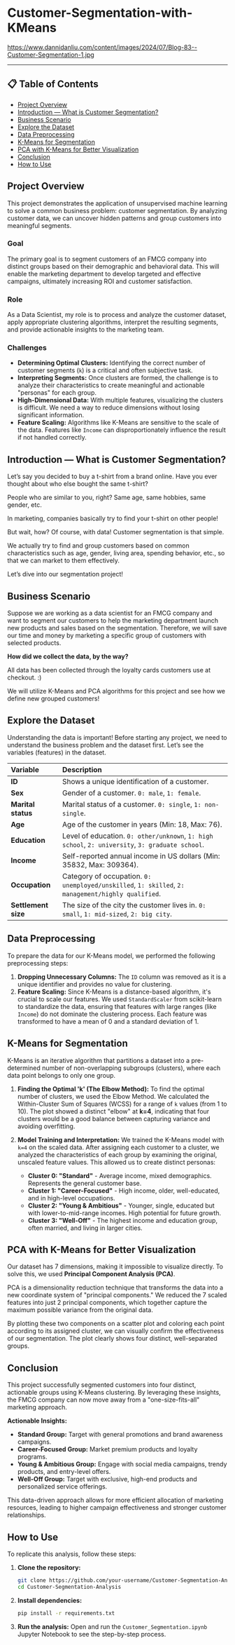 # Customer-Segmentation-with-KMeans

https://www.dannidanliu.com/content/images/2024/07/Blog-83--Customer-Segmentation-1.jpg

---

## 📋 Table of Contents

*   [Project Overview](#-project-overview)
*   [Introduction — What is Customer Segmentation?](#-introduction--what-is-customer-segmentation)
*   [Business Scenario](#-business-scenario)
*   [Explore the Dataset](#-explore-the-dataset)
*   [Data Preprocessing](#-data-preprocessing)
*   [K-Means for Segmentation](#-k-means-for-segmentation)
*   [PCA with K-Means for Better Visualization](#-pca-with-k-means-for-better-visualization)
*   [Conclusion](#-conclusion)
*   [How to Use](#-how-to-use)

## Project Overview

This project demonstrates the application of unsupervised machine learning to solve a common business problem: customer segmentation. By analyzing customer data, we can uncover hidden patterns and group customers into meaningful segments.

### Goal
The primary goal is to segment customers of an FMCG company into distinct groups based on their demographic and behavioral data. This will enable the marketing department to develop targeted and effective campaigns, ultimately increasing ROI and customer satisfaction.

### Role
As a Data Scientist, my role is to process and analyze the customer dataset, apply appropriate clustering algorithms, interpret the resulting segments, and provide actionable insights to the marketing team.

### Challenges
*   **Determining Optimal Clusters:** Identifying the correct number of customer segments (`k`) is a critical and often subjective task.
*   **Interpreting Segments:** Once clusters are formed, the challenge is to analyze their characteristics to create meaningful and actionable "personas" for each group.
*   **High-Dimensional Data:** With multiple features, visualizing the clusters is difficult. We need a way to reduce dimensions without losing significant information.
*   **Feature Scaling:** Algorithms like K-Means are sensitive to the scale of the data. Features like `Income` can disproportionately influence the result if not handled correctly.

## Introduction — What is Customer Segmentation?

Let’s say you decided to buy a t-shirt from a brand online. Have you ever thought about who else bought the same t-shirt?

People who are similar to you, right? Same age, same hobbies, same gender, etc.

In marketing, companies basically try to find your t-shirt on other people!

But wait, how? Of course, with data! Customer segmentation is that simple.

We actually try to find and group customers based on common characteristics such as age, gender, living area, spending behavior, etc., so that we can market to them effectively.

Let’s dive into our segmentation project!

## Business Scenario

Suppose we are working as a data scientist for an FMCG company and want to segment our customers to help the marketing department launch new products and sales based on the segmentation. Therefore, we will save our time and money by marketing a specific group of customers with selected products.

**How did we collect the data, by the way?**

All data has been collected through the loyalty cards customers use at checkout. :)

We will utilize K-Means and PCA algorithms for this project and see how we define new grouped customers!

## Explore the Dataset

Understanding the data is important! Before starting any project, we need to understand the business problem and the dataset first. Let’s see the variables (features) in the dataset.

| Variable | Description |
| :--- | :--- |
| **ID** | Shows a unique identification of a customer. |
| **Sex** | Gender of a customer. `0: male`, `1: female`. |
| **Marital status** | Marital status of a customer. `0: single`, `1: non-single`. |
| **Age** | Age of the customer in years (Min: 18, Max: 76). |
| **Education** | Level of education. `0: other/unknown`, `1: high school`, `2: university`, `3: graduate school`. |
| **Income** | Self-reported annual income in US dollars (Min: 35832, Max: 309364). |
| **Occupation** | Category of occupation. `0: unemployed/unskilled`, `1: skilled`, `2: management/highly qualified`. |
| **Settlement size** | The size of the city the customer lives in. `0: small`, `1: mid-sized`, `2: big city`. |

## Data Preprocessing

To prepare the data for our K-Means model, we performed the following preprocessing steps:

1.  **Dropping Unnecessary Columns:** The `ID` column was removed as it is a unique identifier and provides no value for clustering.
2.  **Feature Scaling:** Since K-Means is a distance-based algorithm, it's crucial to scale our features. We used `StandardScaler` from scikit-learn to standardize the data, ensuring that features with large ranges (like `Income`) do not dominate the clustering process. Each feature was transformed to have a mean of 0 and a standard deviation of 1.

## K-Means for Segmentation

K-Means is an iterative algorithm that partitions a dataset into a pre-determined number of non-overlapping subgroups (clusters), where each data point belongs to only one group.

1.  **Finding the Optimal 'k' (The Elbow Method):** To find the optimal number of clusters, we used the Elbow Method. We calculated the Within-Cluster Sum of Squares (WCSS) for a range of `k` values (from 1 to 10). The plot showed a distinct "elbow" at **k=4**, indicating that four clusters would be a good balance between capturing variance and avoiding overfitting.

2.  **Model Training and Interpretation:** We trained the K-Means model with `k=4` on the scaled data. After assigning each customer to a cluster, we analyzed the characteristics of each group by examining the original, unscaled feature values. This allowed us to create distinct personas:

    *   **Cluster 0: "Standard"** - Average income, mixed demographics. Represents the general customer base.
    *   **Cluster 1: "Career-Focused"** - High income, older, well-educated, and in high-level occupations.
    *   **Cluster 2: "Young & Ambitious"** - Younger, single, educated but with lower-to-mid-range incomes. High potential for future growth.
    *   **Cluster 3: "Well-Off"** - The highest income and education group, often married, and living in larger cities.

## PCA with K-Means for Better Visualization

Our dataset has 7 dimensions, making it impossible to visualize directly. To solve this, we used **Principal Component Analysis (PCA)**.

PCA is a dimensionality reduction technique that transforms the data into a new coordinate system of "principal components." We reduced the 7 scaled features into just 2 principal components, which together capture the maximum possible variance from the original data.

By plotting these two components on a scatter plot and coloring each point according to its assigned cluster, we can visually confirm the effectiveness of our segmentation. The plot clearly shows four distinct, well-separated groups.



## Conclusion

This project successfully segmented customers into four distinct, actionable groups using K-Means clustering. By leveraging these insights, the FMCG company can now move away from a "one-size-fits-all" marketing approach.

**Actionable Insights:**
*   **Standard Group:** Target with general promotions and brand awareness campaigns.
*   **Career-Focused Group:** Market premium products and loyalty programs.
*   **Young & Ambitious Group:** Engage with social media campaigns, trendy products, and entry-level offers.
*   **Well-Off Group:** Target with exclusive, high-end products and personalized service offerings.

This data-driven approach allows for more efficient allocation of marketing resources, leading to higher campaign effectiveness and stronger customer relationships.

## How to Use

To replicate this analysis, follow these steps:

1.  **Clone the repository:**
    ```bash
    git clone https://github.com/your-username/Customer-Segmentation-Analysis.git
    cd Customer-Segmentation-Analysis
    ```

2.  **Install dependencies:**
    ```bash
    pip install -r requirements.txt
    ```

3.  **Run the analysis:**
    Open and run the `Customer_Segmentation.ipynb` Jupyter Notebook to see the step-by-step process.
